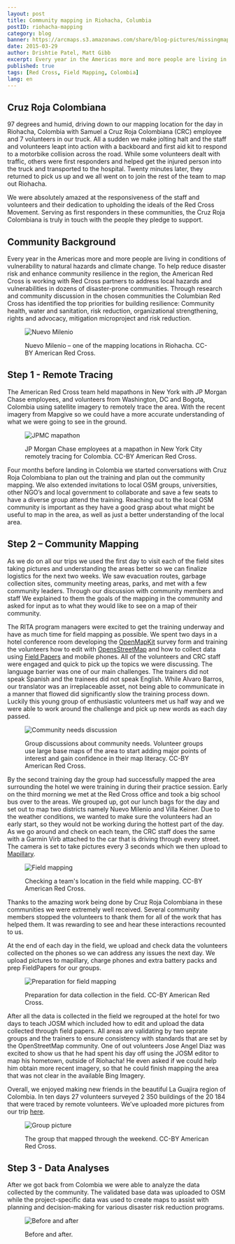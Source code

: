 ```yaml
---
layout: post
title: Community mapping in Riohacha, Columbia
postID: riohacha-mapping
category: blog
banner: https://arcmaps.s3.amazonaws.com/share/blog-pictures/missingmaps-blog_20160329_banner.jpg
date: 2015-03-29
author: Drishtie Patel, Matt Gibb
excerpt: Every year in the Americas more and more people are living in conditions of vulnerability to natural hazards and climate change. To help reduce disaster risk and enhance community resilience in the region, the American Red Cross is working with Red Cross partners like the Columbian Red Cross to address local hazards and vulnerabilities in dozens of disaster-prone communities.
published: true
tags: [Red Cross, Field Mapping, Colombia]
lang: en
---
```


## Cruz Roja Colombiana

97 degrees and humid, driving down to our mapping location for the day in Riohacha, Colombia with Samuel a Cruz Roja Colombiana (CRC) employee and 7 volunteers in our truck. All a sudden we make jolting halt and the staff and volunteers leapt into action with a backboard and first aid kit to respond to a motorbike collision across the road. While some volunteers dealt with traffic, others were first responders and helped get the injured person into the truck and transported to the hospital. Twenty minutes later, they returned to pick us up and we all went on to join the rest of the team to map out Riohacha.

We were absolutely amazed at the responsiveness of the staff and volunteers and their dedication to upholding the ideals of the Red Cross Movement. Serving as first responders in these communities, the Cruz Roja Colombiana is truly in touch with the people they pledge to support.

## Community Background

Every year in the Americas more and more people are living in conditions of vulnerability to natural hazards and climate change. To help reduce disaster risk and enhance community resilience in the region, the American Red Cross is working with Red Cross partners to address local hazards and vulnerabilities in dozens of disaster-prone communities. Through research and community discussion in the chosen communities the Columbian Red Cross has identified the top priorities for building resilience: Community health, water and sanitation, risk reduction, organizational strengthening, rights and advocacy, mitigation microproject and risk reduction.

<figure>
<img src="https://arcmaps.s3.amazonaws.com/share/blog-pictures/missingmaps-blog_20160329_Nuevo-Milenio.jpg" alt="Nuevo Milenio">
<p class="caption">Nuevo Milenio – one of the mapping locations in Riohacha. CC-BY American Red Cross.</p>
</figure>

## Step 1 - Remote Tracing

The American Red Cross team held mapathons in New York with JP Morgan Chase employees, and volunteers from Washington, DC and Bogota, Colombia using satellite imagery to remotely trace the area. With the recent imagery from Mapgive so we could have a more accurate understanding of what we were going to see in the ground.

<figure>
<img src="https://arcmaps.s3.amazonaws.com/share/blog-pictures/missingmaps-blog_20160329_JPMC-mapathon.jpg" alt="JPMC mapathon">
<p class="caption"> JP Morgan Chase employees at a mapathon in New York City remotely tracing for Colombia. CC-BY American Red Cross.</p>
</figure>

Four months before landing in Colombia we started conversations with Cruz Roja Colombiana to plan out the training and plan out the community mapping. We also extended invitations to local OSM groups, universities, other NGO’s and local government to collaborate and save a few seats to have a diverse group attend the training. Reaching out to the local OSM community is important as they have a good grasp about what might be useful to map in the area, as well as just a better understanding of the local area.

## Step 2 – Community Mapping

As we do on all our trips we used the first day to visit each of the field sites taking pictures and understanding the areas better so we can finalize logistics for the next two weeks. We saw evacuation routes, garbage collection sites, community meeting areas, parks, and met with a few community leaders. Through our discussion with community members and staff We explained to them the goals of the mapping in the community and asked for input as to what they would like to see on a map of their community.

The RITA program managers were excited to get the training underway and have as much time for field mapping as possible. We spent two days in a hotel conference room developing the [OpenMapKit](http://openmapkit.org/) survey form and training the volunteers how to edit with [OpensStreetMap](http://www.openstreetmap.org/) and how to collect data using [Field Papers](http://fieldpapers.org/) and mobile phones. All of the volunteers and CRC staff were engaged and quick to pick up the topics we were discussing. The language barrier was one of our main challenges. The trainers did not speak Spanish and the trainees did not speak English. While Alvaro Barros, our translator was an irreplaceable asset, not being able to communicate in a manner that flowed did significantly slow the training process down. Luckily this young group of enthusiastic volunteers met us half way and we were able to work around the challenge and pick up new words as each day passed.

<figure>
<img src="https://arcmaps.s3.amazonaws.com/share/blog-pictures/missingmaps-blog_20160329_community-needs.jpg" alt="Community needs discussion">
<p class="caption">Group discussions about community needs. Volunteer groups use large base maps of the area to start adding major points of interest and gain confidence in their map literacy. CC-BY American Red Cross.</p>
</figure>

By the second training day the group had successfully mapped the area surrounding the hotel we were training in during their practice session. Early on the third morning we met at the Red Cross office and took a big school bus over to the areas. We grouped up, got our lunch bags for the day and set out to map two districts namely Nuevo Milenio and Villa Keiner. Due to the weather conditions, we wanted to make sure the volunteers had an early start, so they would not be working during the hottest part of the day. As we go around and check on each team, the CRC staff does the same with a Garmin Virb attached to the car that is driving through every street. The camera is set to take pictures every 3 seconds which we then upload to [Mapillary](https://www.mapillary.com/map).

<figure>
<img src="https://arcmaps.s3.amazonaws.com/share/blog-pictures/missingmaps-blog_20160329_checking-location.jpg" alt="Field mapping">
<p class="caption">Checking a team's location in the field while mapping. CC-BY American Red Cross.</p>
</figure>

Thanks to the amazing work being done by Cruz Roja Colombiana in these communities we were extremely well received. Several community members stopped the volunteers to thank them for all of the work that has helped them. It was rewarding to see and hear these interactions recounted to us.

At the end of each day in the field, we upload and check data the volunteers collected on the phones so we can address any issues the next day. We upload pictures to mapillary, charge phones and extra battery packs and prep FieldPapers for our groups.

<figure>
<img src="https://arcmaps.s3.amazonaws.com/share/blog-pictures/missingmaps-blog_20160329_prep.jpg" alt="Preparation for field mapping">
<p class="caption">Preparation for data collection in the field. CC-BY American Red Cross.</p>
</figure>

After all the data is collected in the field we regrouped at the hotel for two days to teach JOSM which included how to edit and upload the data collected through field papers. All areas are validating by two seprate groups and the trainers to ensure consistency with standards that are set by the OpenStreetMap community. One of out volunteers Jose Angel Diaz was excited to show us that he had spent his day off using the JOSM editor to map his hometown, outside of Riohacha! He even asked if we could help him obtain more recent imagery, so that he could finish mapping the area that was not clear in the available Bing Imagery.

Overall, we enjoyed making new friends in the beautiful La Guajira region of Colombia. In ten days 27 volunteers surveyed 2 350 buildings of the 20 184 that were traced by remote volunteers. We’ve uploaded more pictures from our trip [here](https://www.flickr.com/photos/126636925@N06/sets/72157664879747280).

<figure>
<img src="https://arcmaps.s3.amazonaws.com/share/blog-pictures/missingmaps-blog_20160329_group-picture.jpg" alt="Group picture">
<p class="caption">The group that mapped through the weekend. CC-BY American Red Cross.</p>
</figure>

## Step 3 - Data Analyses

After we got back from Colombia we were able to analyze the data collected by the community. The validated base data was uploaded to OSM while the project-specific data was used to create maps to assist with planning and decision-making for various disaster risk reduction programs.

<figure>
<img src="https://arcmaps.s3.amazonaws.com/share/blog-pictures/missingmaps-blog_20160329_before-after.jpg" alt="Before and after">
<p class="caption">Before and after.</p>
</figure>
